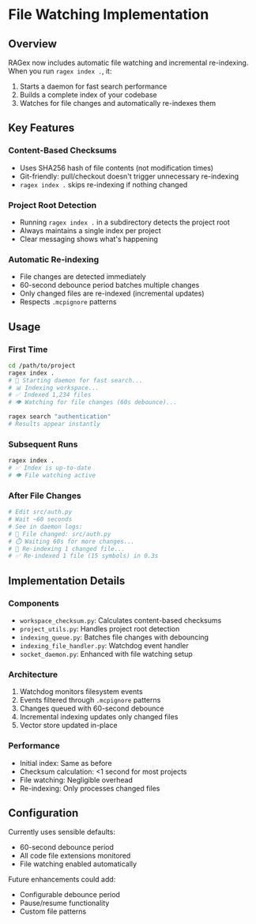 # File Watching Implementation

## Overview

RAGex now includes automatic file watching and incremental re-indexing. When you run `ragex index .`, it:
1. Starts a daemon for fast search performance
2. Builds a complete index of your codebase
3. Watches for file changes and automatically re-indexes them

## Key Features

### Content-Based Checksums
- Uses SHA256 hash of file contents (not modification times)
- Git-friendly: pull/checkout doesn't trigger unnecessary re-indexing
- `ragex index .` skips re-indexing if nothing changed

### Project Root Detection
- Running `ragex index .` in a subdirectory detects the project root
- Always maintains a single index per project
- Clear messaging shows what's happening

### Automatic Re-indexing
- File changes are detected immediately
- 60-second debounce period batches multiple changes
- Only changed files are re-indexed (incremental updates)
- Respects `.mcpignore` patterns

## Usage

### First Time
```bash
cd /path/to/project
ragex index .
# 🚀 Starting daemon for fast search...
# 📊 Indexing workspace...
# ✅ Indexed 1,234 files
# 👁️ Watching for file changes (60s debounce)...

ragex search "authentication"
# Results appear instantly
```

### Subsequent Runs
```bash
ragex index .
# ✅ Index is up-to-date
# 👁️ File watching active
```

### After File Changes
```bash
# Edit src/auth.py
# Wait ~60 seconds
# See in daemon logs:
# 📝 File changed: src/auth.py
# ⏱️ Waiting 60s for more changes...
# 🔄 Re-indexing 1 changed file...
# ✅ Re-indexed 1 file (15 symbols) in 0.3s
```

## Implementation Details

### Components
- `workspace_checksum.py`: Calculates content-based checksums
- `project_utils.py`: Handles project root detection
- `indexing_queue.py`: Batches file changes with debouncing
- `indexing_file_handler.py`: Watchdog event handler
- `socket_daemon.py`: Enhanced with file watching setup

### Architecture
1. Watchdog monitors filesystem events
2. Events filtered through `.mcpignore` patterns
3. Changes queued with 60-second debounce
4. Incremental indexing updates only changed files
5. Vector store updated in-place

### Performance
- Initial index: Same as before
- Checksum calculation: <1 second for most projects
- File watching: Negligible overhead
- Re-indexing: Only processes changed files

## Configuration

Currently uses sensible defaults:
- 60-second debounce period
- All code file extensions monitored
- File watching enabled automatically

Future enhancements could add:
- Configurable debounce period
- Pause/resume functionality
- Custom file patterns